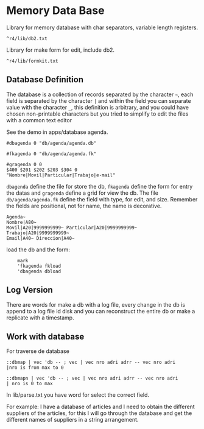 ﻿# Memory Data Base

Library for memory database with char separators, variable length registers.

`^r4/lib/db2.txt`

Library for make form for edit, include db2.

`^r4/lib/formkit.txt`

## Database Definition

The database is a collection of records separated by the character `~`, each field is separated by the character `|` and within the field you can separate value with the character `_`, this definition is arbitrary, and you could have chosen non-printable characters but you tried to simplify to edit the files with a common text editor

See the demo in apps/database agenda.

```
#dbagenda 0 "db/agenda/agenda.db"

#fkagenda 0 "db/agenda/agenda.fk"

#gragenda 0 0
$400 $201 $202 $203 $304 0
"Nombre|Movil|Particular|Trabajo|e-mail"
```

`dbagenda` define the file for store the db, `fkagenda` define the form for entry the datas and `gragenda` define a grid for view the db.
The file `db/agenda/agenda.fk` define the field with type, for edit, and size. Remember the fields are positional, not for name, the name is decorative.

```
Agenda~
Nombre|A80~
Movil|A20|9999999999~ Particular|A20|9999999999~ Trabajo|A20|9999999999~
Email|A40~ Direccion|A40~
```

load the db and the form:

```
	mark
	'fkagenda fkload
	'dbagenda dbload
```

## Log Version

There are words for make a db with a log file, every change in the db is append to a log file id disk and you can reconstruct the entire db or make a replicate with a timestamp.

## Work with database

For traverse de database

```
::dbmap | vec 'db -- ; vec | vec nro adri adrr -- vec nro adri
|nro is from max to 0

::dbmapn | vec 'db -- ; vec | vec nro adri adrr -- vec nro adri
| nro is 0 to max
```

In lib/parse.txt you have word for select the correct field.

For example: I have a database of articles and I need to obtain the different suppliers of the articles, for this I will go through the database and get the different names of suppliers in a string arrangement.


